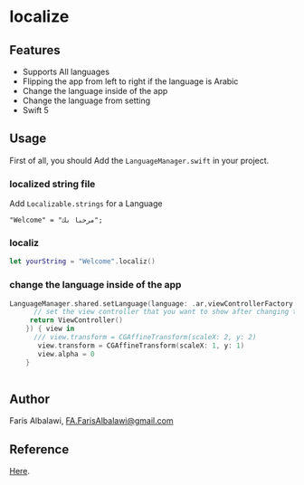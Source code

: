 # localize

## Features 
-  Supports All languages 
-  Flipping the app from left to right if the language is Arabic
-  Change the language inside of the app
-  Change the language from setting
-  Swift 5

## Usage

First of all, you should Add the `LanguageManager.swift` in your project.

### localized string file
Add `Localizable.strings` for a Language 
```string
"Welcome" = "مرحباً بك";
```
### localiz
```swift
let yourString = "Welcome".localiz()
```

### change the language inside of the app 

```swift
LanguageManager.shared.setLanguage(language: .ar,viewControllerFactory: { title -> UIViewController in
      // set the view controller that you want to show after changing the language
     return ViewController()
    }) { view in
      /// view.transform = CGAffineTransform(scaleX: 2, y: 2)
       view.transform = CGAffineTransform(scaleX: 1, y: 1)
       view.alpha = 0
    }
               
```

## Author

Faris Albalawi,
FA.FarisAlbalawi@gmail.com

## Reference
[Here](http://47.107.33.27/ios/kaisafinstockswift/blob/19eca7c82901112f29b9bea91b414ffd083aff2e/KaisafinStockSwift/Config/KSLanguageManager.swift).
